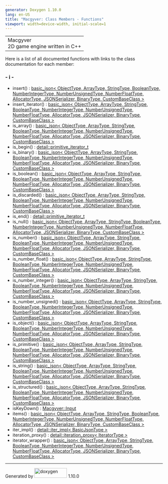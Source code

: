 ```yaml
---
generator: Doxygen 1.10.0
lang: en-US
title: "Macgyver: Class Members - Functions"
viewport: width=device-width, initial-scale=1
---
```


<div id="top">

<div id="titlearea">

<table data-cellspacing="0" data-cellpadding="0">
<colgroup>
<col style="width: 100%" />
</colgroup>
<tbody>
<tr id="projectrow" class="odd">
<td id="projectalign"><div id="projectname">
Macgyver
</div>
<div id="projectbrief">
2D game engine written in C++
</div></td>
</tr>
</tbody>
</table>

</div>

<div id="main-nav">

</div>

</div>

<div class="contents">

<div class="textblock">

Here is a list of all documented functions with links to the class
documentation for each member:

</div>

### <span id="index_i"></span>- i -

- insert() : <a href="classbasic__json.html#a7f3817060c2bec896a99cb2c236b9c27"
  class="el">basic_json&lt; ObjectType, ArrayType, StringType,
  BooleanType, NumberIntegerType, NumberUnsignedType, NumberFloatType,
  AllocatorType, JSONSerializer, BinaryType, CustomBaseClass &gt;</a>
- insert_iterator() : <a href="classbasic__json.html#af8c5ca19d22a32054452470669c43bb9"
  class="el">basic_json&lt; ObjectType, ArrayType, StringType,
  BooleanType, NumberIntegerType, NumberUnsignedType, NumberFloatType,
  AllocatorType, JSONSerializer, BinaryType, CustomBaseClass &gt;</a>
- is_array() : <a href="classbasic__json.html#a184ba4a6b47e6da3703af19349bd776f"
  class="el">basic_json&lt; ObjectType, ArrayType, StringType,
  BooleanType, NumberIntegerType, NumberUnsignedType, NumberFloatType,
  AllocatorType, JSONSerializer, BinaryType, CustomBaseClass &gt;</a>
- is_begin() : <a
  href="classdetail_1_1primitive__iterator__t.html#a46f7197f0ba0ef7c1f24caf3f7f52d6b"
  class="el">detail::primitive_iterator_t</a>
- is_binary() : <a href="classbasic__json.html#abbdd993df08641faa3e24b5d2151e8f8"
  class="el">basic_json&lt; ObjectType, ArrayType, StringType,
  BooleanType, NumberIntegerType, NumberUnsignedType, NumberFloatType,
  AllocatorType, JSONSerializer, BinaryType, CustomBaseClass &gt;</a>
- is_boolean() : <a href="classbasic__json.html#acfe2e3c359b545f8edbb72f6bd78718c"
  class="el">basic_json&lt; ObjectType, ArrayType, StringType,
  BooleanType, NumberIntegerType, NumberUnsignedType, NumberFloatType,
  AllocatorType, JSONSerializer, BinaryType, CustomBaseClass &gt;</a>
- is_discarded() : <a href="classbasic__json.html#a39e4946a414cc978b88939ed1b343d46"
  class="el">basic_json&lt; ObjectType, ArrayType, StringType,
  BooleanType, NumberIntegerType, NumberUnsignedType, NumberFloatType,
  AllocatorType, JSONSerializer, BinaryType, CustomBaseClass &gt;</a>
- is_end() : <a
  href="classdetail_1_1primitive__iterator__t.html#a9b8509ec7a7cbd4b1da3726be658f5a0"
  class="el">detail::primitive_iterator_t</a>
- is_null() : <a href="classbasic__json.html#ad8789d0a365d5afaab61e7492908d8b2"
  class="el">basic_json&lt; ObjectType, ArrayType, StringType,
  BooleanType, NumberIntegerType, NumberUnsignedType, NumberFloatType,
  AllocatorType, JSONSerializer, BinaryType, CustomBaseClass &gt;</a>
- is_number() : <a href="classbasic__json.html#aacf244be5088fb183f4ba21a66af9631"
  class="el">basic_json&lt; ObjectType, ArrayType, StringType,
  BooleanType, NumberIntegerType, NumberUnsignedType, NumberFloatType,
  AllocatorType, JSONSerializer, BinaryType, CustomBaseClass &gt;</a>
- is_number_float() : <a href="classbasic__json.html#a8d5bb82dfc8cceae1753b52a588eef92"
  class="el">basic_json&lt; ObjectType, ArrayType, StringType,
  BooleanType, NumberIntegerType, NumberUnsignedType, NumberFloatType,
  AllocatorType, JSONSerializer, BinaryType, CustomBaseClass &gt;</a>
- is_number_integer() : <a href="classbasic__json.html#a2330e35cda16540058fef090abc709bf"
  class="el">basic_json&lt; ObjectType, ArrayType, StringType,
  BooleanType, NumberIntegerType, NumberUnsignedType, NumberFloatType,
  AllocatorType, JSONSerializer, BinaryType, CustomBaseClass &gt;</a>
- is_number_unsigned() : <a href="classbasic__json.html#a4de72635745144ee519157d23fe7189a"
  class="el">basic_json&lt; ObjectType, ArrayType, StringType,
  BooleanType, NumberIntegerType, NumberUnsignedType, NumberFloatType,
  AllocatorType, JSONSerializer, BinaryType, CustomBaseClass &gt;</a>
- is_object() : <a href="classbasic__json.html#af355a2b131068acf3d623eb6d80a711c"
  class="el">basic_json&lt; ObjectType, ArrayType, StringType,
  BooleanType, NumberIntegerType, NumberUnsignedType, NumberFloatType,
  AllocatorType, JSONSerializer, BinaryType, CustomBaseClass &gt;</a>
- is_primitive() : <a href="classbasic__json.html#ad650dd5a7e019b970abce3d8864b5654"
  class="el">basic_json&lt; ObjectType, ArrayType, StringType,
  BooleanType, NumberIntegerType, NumberUnsignedType, NumberFloatType,
  AllocatorType, JSONSerializer, BinaryType, CustomBaseClass &gt;</a>
- is_string() : <a href="classbasic__json.html#a007ecebde9a7d40714e300ce0ff52908"
  class="el">basic_json&lt; ObjectType, ArrayType, StringType,
  BooleanType, NumberIntegerType, NumberUnsignedType, NumberFloatType,
  AllocatorType, JSONSerializer, BinaryType, CustomBaseClass &gt;</a>
- is_structured() : <a href="classbasic__json.html#a2d3a5f8761bc6f163f4119bddaf7b092"
  class="el">basic_json&lt; ObjectType, ArrayType, StringType,
  BooleanType, NumberIntegerType, NumberUnsignedType, NumberFloatType,
  AllocatorType, JSONSerializer, BinaryType, CustomBaseClass &gt;</a>
- isKeyDown() : <a
  href="class_macgyver_1_1_input.html#a86e88130554b44ac6f32d82f6f22939e"
  class="el">Macgyver::Input</a>
- items() : <a href="classbasic__json.html#ac12884e86980aa85b6a9ffbb8b84de6a"
  class="el">basic_json&lt; ObjectType, ArrayType, StringType,
  BooleanType, NumberIntegerType, NumberUnsignedType, NumberFloatType,
  AllocatorType, JSONSerializer, BinaryType, CustomBaseClass &gt;</a>
- iter_impl() : <a
  href="classdetail_1_1iter__impl.html#a21ce449bdce08e15eaf8333322a81039"
  class="el">detail::iter_impl&lt; BasicJsonType &gt;</a>
- iteration_proxy() : <a
  href="classdetail_1_1iteration__proxy.html#abc711365efc12210a983fba0e39b5811"
  class="el">detail::iteration_proxy&lt; IteratorType &gt;</a>
- iterator_wrapper() : <a href="classbasic__json.html#ab8b4e0acdea49e5f0a77abdf1ce465d2"
  class="el">basic_json&lt; ObjectType, ArrayType, StringType,
  BooleanType, NumberIntegerType, NumberUnsignedType, NumberFloatType,
  AllocatorType, JSONSerializer, BinaryType, CustomBaseClass &gt;</a>

</div>

------------------------------------------------------------------------

<span class="small">Generated
by [<img src="doxygen.svg" class="footer" width="104" height="31"
alt="doxygen" />](https://www.doxygen.org/index.html) 1.10.0</span>
